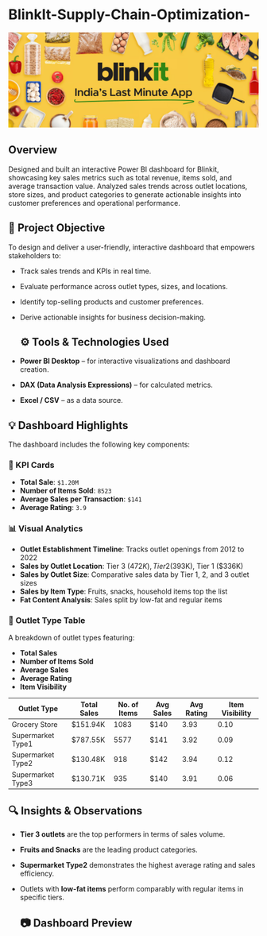#  BlinkIt-Supply-Chain-Optimization-

![](https://github.com/BhagyaDharennavar/BlinkIt-Supply-Chain-Optimization-/blob/main/blinkit%20logo.png)

## Overview
Designed and built an interactive Power BI dashboard for Blinkit, showcasing key sales metrics such as total revenue, items sold, and average transaction value. Analyzed sales trends across outlet locations, store sizes, and product categories to generate actionable insights into customer preferences and operational performance.

## 🎯 Project Objective

To design and deliver a user-friendly, interactive dashboard that empowers stakeholders to:
- Track sales trends and KPIs in real time.
- Evaluate performance across outlet types, sizes, and locations.
- Identify top-selling products and customer preferences.
- Derive actionable insights for business decision-making.

  ## ⚙️ Tools & Technologies Used

- **Power BI Desktop** – for interactive visualizations and dashboard creation.
- **DAX (Data Analysis Expressions)** – for calculated metrics.
- **Excel / CSV** – as a data source.

## 💡 Dashboard Highlights
The dashboard includes the following key components:

### 📌 KPI Cards
- **Total Sale**: `$1.20M`
- **Number of Items Sold**: `8523`
- **Average Sales per Transaction**: `$141`
- **Average Rating**: `3.9`

### 📊 Visual Analytics
- **Outlet Establishment Timeline**: Tracks outlet openings from 2012 to 2022
- **Sales by Outlet Location**: Tier 3 ($472K), Tier 2 ($393K), Tier 1 ($336K)
- **Sales by Outlet Size**: Comparative sales data by Tier 1, 2, and 3 outlet sizes
- **Sales by Item Type**: Fruits, snacks, household items top the list
- **Fat Content Analysis**: Sales split by low-fat and regular items

### 🏬 Outlet Type Table
A breakdown of outlet types featuring:
- **Total Sales**
- **Number of Items Sold**
- **Average Sales**
- **Average Rating**
- **Item Visibility**
  
| Outlet Type         | Total Sales | No. of Items | Avg Sales | Avg Rating | Item Visibility |
|---------------------|-------------|---------------|-----------|-------------|------------------|
| Grocery Store       | $151.94K    | 1083          | $140      | 3.93        | 0.10             |
| Supermarket Type1   | $787.55K    | 5577          | $141      | 3.92        | 0.09             |
| Supermarket Type2   | $130.48K    | 918           | $142      | 3.94        | 0.12             |
| Supermarket Type3   | $130.71K    | 935           | $140      | 3.91        | 0.06             |

## 🔍 Insights & Observations

- **Tier 3 outlets** are the top performers in terms of sales volume.
- **Fruits and Snacks** are the leading product categories.
- **Supermarket Type2** demonstrates the highest average rating and sales efficiency.
- Outlets with **low-fat items** perform comparably with regular items in specific tiers.

  ## 📷 Dashboard Preview
  

